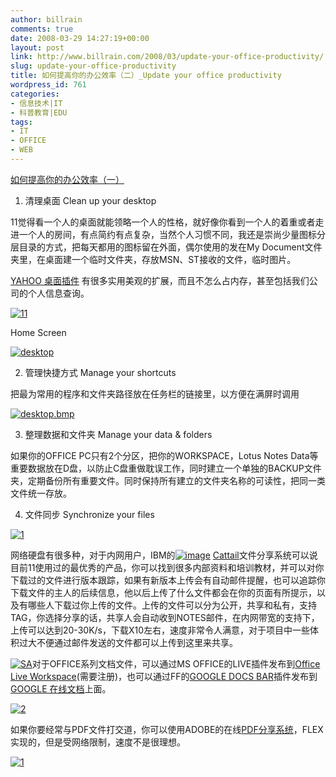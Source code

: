 ```yaml
---
author: billrain
comments: true
date: 2008-03-29 14:27:19+00:00
layout: post
link: http://www.billrain.com/2008/03/update-your-office-productivity/
slug: update-your-office-productivity
title: 如何提高你的办公效率（二）_Update your office productivity
wordpress_id: 761
categories:
- 信息技术|IT
- 科普教育|EDU
tags:
- IT
- OFFICE
- WEB
---
```


[如何提高你的办公效率（一）](http://www.billrain.com/2008/03/09/%e5%a6%82%e4%bd%95%e6%8f%90%e9%ab%98%e4%bd%a0%e7%9a%84%e5%8a%9e%e5%85%ac%e6%95%88%e7%8e%87%ef%bc%88%e4%b8%80%ef%bc%89/)

1.  清理桌面 Clean up your desktop


11觉得看一个人的桌面就能领略一个人的性格，就好像你看到一个人的着重或者走进一个人的房间，有点简约有点复杂，当然个人习惯不同，我还是崇尚少量图标分层目录的方式，把每天都用的图标留在外面，偶尔使用的发在My Document文件夹里，在桌面建一个临时文件夹，存放MSN、ST接收的文件，临时图片。




[YAHOO 桌面插件](http://widgets.yahoo.com/) 有很多实用美观的扩展，而且不怎么占内存，甚至包括我们公司的个人信息查询。




[![11](http://www.billrain.com/wp-content/uploads/2008/03/11-thumb.jpg)](http://www.billrain.com/wp-content/uploads/2008/03/11.jpg)




Home Screen




[![desktop](http://www.billrain.com/wp-content/uploads/2008/03/desktop-thumb.jpg)](http://www.billrain.com/wp-content/uploads/2008/03/desktop1.jpg)


2. 管理快捷方式 Manage your shortcuts

把最为常用的程序和文件夹路径放在任务栏的链接里，以方便在满屏时调用


[![desktop.bmp](http://www.billrain.com/wp-content/uploads/2008/03/desktopbmp-thumb.jpg)](http://www.billrain.com/wp-content/uploads/2008/03/desktopbmp.jpg)


3. 整理数据和文件夹 Manage your data & folders

如果你的OFFICE PC只有2个分区，把你的WORKSPACE，Lotus Notes Data等重要数据放在D盘，以防止C盘重做耽误工作，同时建立一个单独的BACKUP文件夹，定期备份所有重要文件。同时保持所有建立的文件夹名称的可读性，把同一类文件统一存放。

4. 文件同步 Synchronize your files

[![1](http://www.billrain.com/wp-content/uploads/2008/03/1-thumb2.jpg)](http://www.billrain.com/wp-content/uploads/2008/03/13.jpg)

网络硬盘有很多种，对于内网用户，IBM的[![image](http://www.billrain.com/wp-content/uploads/2008/03/image-thumb3.png)](http://www.billrain.com/wp-content/uploads/2008/03/image4.png) [Cattail](http://cattail.cambridge.ibm.com/cattail/#view=world)文件分享系统可以说目前11使用过的最优秀的产品，你可以找到很多内部资料和培训教材，并可以对你下载过的文件进行版本跟踪，如果有新版本上传会有自动邮件提醒，也可以追踪你下载文件的主人的后续信息，他以后上传了什么文件都会在你的页面有所提示，以及有哪些人下载过你上传的文件。上传的文件可以分为公开，共享和私有，支持TAG，你选择分享的话，共享人会自动收到NOTES邮件，在内网带宽的支持下，上传可以达到20-30K/s，下载X10左右，速度非常令人满意，对于项目中一些体积过大不便通过邮件发送的文件都可以上传到这里来共享。

[![SA](http://www.billrain.com/wp-content/uploads/2008/03/sa.jpg)](http://workspace.office.live.com/)对于OFFICE系列文档文件，可以通过MS OFFICE的LIVE插件发布到[Office Live Workspace](http://workspace.office.live.com/)(需要注册)，也可以通过FF的[GOOGLE DOCS BAR](http://www.gdocsbar.com/)插件发布到[GOOGLE 在线文档](http://docs.google.com/)上面。


[![2](http://www.billrain.com/wp-content/uploads/2008/03/2-thumb.jpg)](http://www.billrain.com/wp-content/uploads/2008/03/2.jpg)


如果你要经常与PDF文件打交道，你可以使用ADOBE的在线[PDF分享系统](https://share.acrobat.com)，FLEX实现的，但是受网络限制，速度不是很理想。


[![1](http://www.billrain.com/wp-content/uploads/2008/03/1-thumb.jpg)](http://www.billrain.com/wp-content/uploads/2008/03/1.jpg)
